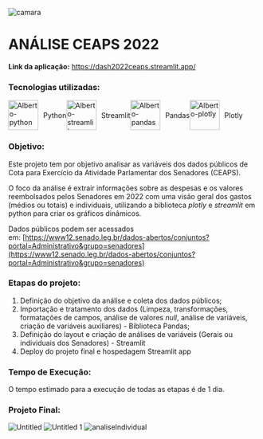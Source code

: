 ![camara](https://github.com/AlbertoFAraujo/AnaliseCeaps/assets/105552990/d83cae01-fa82-40c5-aa1d-54ff7a1770ea)
# ANÁLISE CEAPS 2022

**Link da aplicação:** https://dash2022ceaps.streamlit.app/

### Tecnologias utilizadas: 
<div style="display: flex; align-items: center;">
  <img align="center" alt="Alberto-python" height="60" width="60" src="https://api.iconify.design/logos/python.svg">
  <p style="margin-left: 10px;">Python</p>
  <img align="center" alt="Alberto-streamlit" height="60" width="60" src="https://api.iconify.design/logos/streamlit.svg">
  <p style="margin-left: 10px;">Streamlit</p>
  <img align="center" alt="Alberto-pandas" height="60" width="60" src="https://api.iconify.design/simple-icons/pandas.svg?color=%23f2f2f2">
  <p style="margin-left: 10px;">Pandas</p>
  <img align="center" alt="Alberto-plotly" height="60" width="60" src="https://api.iconify.design/devicon/plotly.svg">
  <p style="margin-left: 10px;">Plotly</p>
</div>

### Objetivo: 

Este projeto tem por objetivo analisar as variáveis dos dados públicos de Cota para Exercício da Atividade Parlamentar dos Senadores (CEAPS).

O foco da análise é extrair informações sobre as despesas e os valores reembolsados pelos Senadores em 2022 com uma visão geral dos gastos (médios ou totais) e individuais, utilizando a biblioteca *plotly* e *streamlit* em python para criar os gráficos dinâmicos.

Dados públicos podem ser acessados em: [https://www12.senado.leg.br/dados-abertos/conjuntos?portal=Administrativo&grupo=senadores](https://www12.senado.leg.br/dados-abertos/conjuntos?portal=Administrativo&grupo=senadores)

### Etapas do projeto:

1. Definição do objetivo da análise e coleta dos dados públicos;
2. Importação e tratamento dos dados (Limpeza, transformações, formatações de campos, análise de valores *null*, análise de variáveis, criação de variáveis auxiliares) - Biblioteca Pandas;
3. Definição do layout e criação de análises de variáveis (Gerais ou individuais dos Senadores) - Streamlit
4. Deploy do projeto final e hospedagem Streamlit app

### Tempo de Execução:

O tempo estimado para a execução de todas as etapas é de 1 dia.

### Projeto Final:

![Untitled](https://github.com/AlbertoFAraujo/AnaliseCeaps/assets/105552990/aa0cdf1e-22d1-465e-a7e1-84ef932d733b)
![Untitled 1](https://github.com/AlbertoFAraujo/AnaliseCeaps/assets/105552990/2aaf7566-3b51-44e4-98b7-1974709f681e)
![analiseIndividual](https://github.com/AlbertoFAraujo/AnaliseCeaps/assets/105552990/2d04376c-9d4f-42dd-ba91-83f32cf6fd5b)
